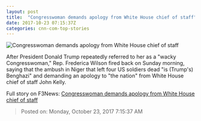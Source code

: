 ```yaml
---
layout: post
title:  "Congresswoman demands apology from White House chief of staff"
date: 2017-10-23 07:15:37Z
categories: cnn-com-top-stories
---
```


![Congresswoman demands apology from White House chief of staff](http://cdn.cnn.com/cnnnext/dam/assets/171022114918-frederica-wilson-super-tease.jpg)

After President Donald Trump repeatedly referred to her as a "wacky Congresswoman," Rep. Frederica Wilson fired back on Sunday morning, saying that the ambush in Niger that left four US soldiers dead "is (Trump's) Benghazi" and demanding an apology to "the nation" from White House chief of staff John Kelly.


Full story on F3News: [Congresswoman demands apology from White House chief of staff](http://www.f3nws.com/n/nfDBdF)

> Posted on: Monday, October 23, 2017 7:15:37 AM
